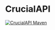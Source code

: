 # CrucialAPI
[![CrucialAPI Maven](https://maven-badges.herokuapp.com/maven-central/io.github.chafficui/CrucialAPI/badge.svg)](https://maven-badges.herokuapp.com/maven-central/io.github.chafficui/CrucialAPI)
